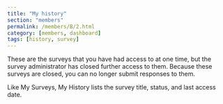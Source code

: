 ```yaml
---
title: "My history"
section: "members"
permalink: /members/B/2.html
category: [members, dashboard]
tags: [history, survey]
---
```



These are the surveys that you have had access to at one time, but the survey administrator has closed further access to them. Because these surveys are closed, you can no longer submit responses to them.

Like My Surveys, My History lists the survey title, status, and last access date.
